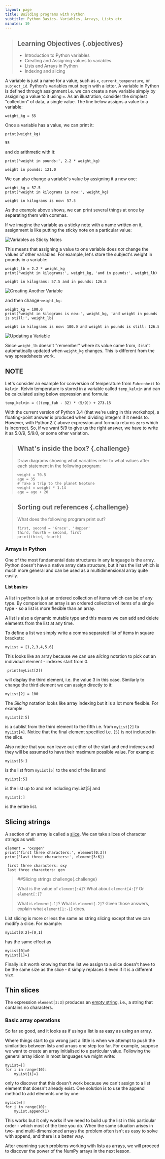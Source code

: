 ```yaml
---
layout: page
title: Building programs with Python
subtitle: Python Basics- Variables, Arrays, Lists etc
minutes: 10
---
```

> ## Learning Objectives {.objectives}
>
> *   Introduction to Python variables
> *   Creating and Assigning values to variables
> *   Lists and Arrays in Python
> *   Indexing and slicing

A variable is just a name for a value,
such as `x`, `current_temperature`, or `subject_id`.
Python's variables must begin with a letter.
A variable in Python is defined through assignment i.e. we can create a new variable simply by assigning a value to it using `=`.
As an illustration,
consider the simplest "collection" of data,
a single value.
The line below assigns a value to a variable:


~~~ {.python}
weight_kg = 55
~~~

Once a variable has a value, we can print it:

~~~ {.python}
print(weight_kg)
~~~
~~~ {.output}
55
~~~

and do arithmetic with it:

~~~ {.python}
print('weight in pounds:', 2.2 * weight_kg)
~~~
~~~ {.output}
weight in pounds: 121.0
~~~

We can also change a variable's value by assigning it a new one:

~~~ {.python}
weight_kg = 57.5
print('weight in kilograms is now:', weight_kg)
~~~
~~~ {.output}
weight in kilograms is now: 57.5
~~~

As the example above shows,
we can print several things at once by separating them with commas.

If we imagine the variable as a sticky note with a name written on it,
assignment is like putting the sticky note on a particular value:

![Variables as Sticky Notes](img/python-sticky-note-variables-01.svg)

This means that assigning a value to one variable does *not* change the values of other variables.
For example,
let's store the subject's weight in pounds in a variable:

~~~ {.python}
weight_lb = 2.2 * weight_kg
print('weight in kilograms:', weight_kg, 'and in pounds:', weight_lb)
~~~
~~~ {.output}
weight in kilograms: 57.5 and in pounds: 126.5
~~~

![Creating Another Variable](img/python-sticky-note-variables-02.svg)

and then change `weight_kg`:

~~~ {.python}
weight_kg = 100.0
print('weight in kilograms is now:', weight_kg, 'and weight in pounds is still:', weight_lb)
~~~
~~~ {.output}
weight in kilograms is now: 100.0 and weight in pounds is still: 126.5
~~~

![Updating a Variable](img/python-sticky-note-variables-03.svg)

Since `weight_lb` doesn't "remember" where its value came from,
it isn't automatically updated when `weight_kg` changes.
This is different from the way spreadsheets work.

## NOTE

Let's consider an example for conversion of temperature from `Fahrenheit` to `Kelvin`. Kelvin temperature is stored in a variable called `temp_kelvin` and can be calculated using below expression and formula:

~~~{.python}
temp_kelvin = ((temp_fah - 32) * (5/9)) + 273.15
~~~

With the current version of Python 3.4 (that we're using in this workshop), a floating-point answer is produced when dividing integers if it needs to. However, with Python2.7, above expression and formula returns `zero` which is incorrect. So, if we want 5/9 to give us the right answer, we have to write it as 5.0/9, 5/9.0, or some other variation.

> ## What's inside the box? {.challenge}
>
> Draw diagrams showing what variables refer to what values after each statement in the following program:
>
> ~~~ {.python}
> weight = 70.5
> age = 35
> # Take a trip to the planet Neptune
> weight = weight * 1.14
> age = age + 20
> ~~~

> ## Sorting out references {.challenge}
>
> What does the following program print out?
>
> ~~~ {.python}
> first, second = 'Grace', 'Hopper'
> third, fourth = second, first
> print(third, fourth)
> ~~~

### Arrays in Python

One of the most fundamental data structures in any language is the array. Python doesn't have 
a native array data structure, but it has the list which is much more general and can be used 
as a multidimensional array quite easily.

#### List basics

A list in python is just an ordered collection of items which can be of any type. By comparison 
an array is an ordered collection of items of a single type - so a list is more flexible than an 
array.

A list is also a dynamic mutable type and this means we can add and delete elements from the list 
at any time. 

To define a list we simply write a comma separated list of items in square brackets:

~~~{.python}
myList = [1,2,3,4,5,6]
~~~

This looks like an array because we can use *slicing* notation to pick out an individual element - 
indexes start from 0.

~~~{.python}
 print(myList[2])
~~~

will display the third element, i.e. the value 3 in this case. Similarly to change the third element we can 
assign directly to it:

~~~{.python}
myList[2] = 100
~~~

The *Slicing* notation looks like array indexing but it is a lot more flexible. For example:

~~~{.python}
myList[2:5]
~~~

is a sublist from the third element to the fifth i.e. from `myList[2]` to `myList[4]`. Notice that the 
final element specified i.e. `[5]` is not included in the slice.

Also notice that you can leave out either of the start and end indexes and they will be assumed to have their maximum possible value. 
For example:

~~~{.python}
myList[5:]
~~~

is the list from `myList[5]` to the end of the list and

~~~{.python}
myList[:5]
~~~

is the list up to and not including myList[5] and

~~~{.python}
myList[:]
~~~

is the entire list.

## Slicing strings 

 A section of an array is called a [slice](../../reference.html#slice).
We can take slices of character strings as well:

 ~~~ {.python}
 element = 'oxygen'
 print('first three characters:', element[0:3])
 print('last three characters:', element[3:6])
 ~~~

~~~ {.output}
 first three characters: oxy
 last three characters: gen
~~~
>
> ##Slicing strings challenge{.challenge}
>
> What is the value of `element[:4]`?
> What about `element[4:]`?
> Or `element[:]`?
>
> What is `element[-1]`?
> What is `element[-2]`?
> Given those answers,
> explain what `element[1:-1]` does.

List slicing is more or less the same as string slicing except that we can modify a slice. For example:

~~~{.python}
myList[0:2]=[0,1]
~~~

has the same effect as

~~~{.python}
myList[0]=0
myList[1]=1
~~~

Finally is it worth knowing that the list we assign to a slice doesn't have to be the same size as the slice - 
it simply replaces it even if it is a different size.

## Thin slices 

The expression `element[3:3]` produces an [empty string](../../reference.html#empty-string),
 i.e., a string that contains no characters.

### Basic array operations

So far so good, and it looks as if using a list is as easy as using an array.

Where things start to go wrong just a little is when we attempt to push the similarities 
between lists and arrays one step too far. For example, suppose we want to create an array 
initialised to a particular value. Following the general array idiom in most languages we 
might write:

~~~ {.python}
myList=[]
for i in range(10):
    myList[i]=1
~~~

only to discover that this doesn't work because we can't assign to a list element that doesn't already exist.
One solution is to use the append method to add elements one by one:

~~~ {.python}
myList=[]
for i in range(10):
    myList.append(1)
~~~

This works but it only works if we need to build up the list in this particular order - which most of the time you do. 
When the same situation arises in two- and multi-dimensioned arrays the problem often isn't as easy to solve with append, 
and there is a better way.

After examining such problems working with lists as arrays, we will proceed to discover the power of the NumPy arrays in the next lesson.


